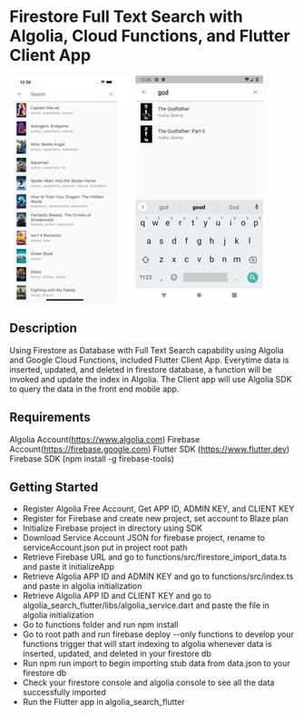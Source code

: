 # Firestore Full Text Search with Algolia, Cloud Functions, and Flutter Client App

![Alt text](./promo.png?raw=true "iOS & Android")

## Description
Using Firestore as Database with Full Text Search capability using Algolia and Google Cloud Functions, included Flutter Client App. Everytime data is inserted, updated, and deleted in firestore database, a function will be invoked and update the index in Algolia. The Client app will use Algolia SDK to query the data in the front end mobile app.

## Requirements
Algolia Account(https://www.algolia.com)
Firebase Account(https://firebase.google.com)
Flutter SDK (https://www.flutter.dev)
Firebase SDK (npm install -g firebase-tools)

## Getting Started
- Register Algolia Free Account, Get APP ID, ADMIN KEY, and CLIENT KEY
- Register for Firebase and create new project, set account to Blaze plan
- Initialize Firebase project in directory using SDK
- Download Service Account JSON for firebase project, rename to serviceAccount.json put in project root path
- Retrieve Firebase URL and go to functions/src/firestore_import_data.ts and paste it initializeApp
- Retrieve Algolia APP ID and ADMIN KEY and go to functions/src/index.ts and paste in algolia initialization
- Retrieve Algolia APP ID and CLIENT KEY and go to algolia_search_flutter/libs/algolia_service.dart and paste the file in algolia initialization
- Go to functions folder and run npm install
- Go to root path and run firebase deploy --only functions to develop your functions trigger that will start indexing to algolia whenever data is inserted, updated, and deleted in your firestore db
- Run npm run import to begin importing stub data from data.json to your firestore db
- Check your firestore console and algolia console to see all the data successfully imported
- Run the Flutter app in algolia_search_flutter
